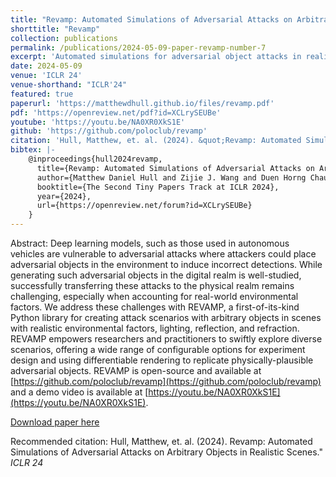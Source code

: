```yaml
---
title: "Revamp: Automated Simulations of Adversarial Attacks on Arbitrary Objects in Realistic Scenes"
shorttitle: "Revamp"
collection: publications
permalink: /publications/2024-05-09-paper-revamp-number-7
excerpt: 'Automated simulations for adversarial object attacks in realistic scenes.'
date: 2024-05-09
venue: 'ICLR 24'
venue-shorthand: "ICLR'24"
featured: true
paperurl: 'https://matthewdhull.github.io/files/revamp.pdf'
pdf: 'https://openreview.net/pdf?id=XCLrySEUBe'
youtube: 'https://youtu.be/NA0XR0XkS1E'
github: 'https://github.com/poloclub/revamp'
citation: 'Hull, Matthew, et. al. (2024). &quot;Revamp: Automated Simulations of Adversarial Attacks on Arbitrary Objects in Realistic Scenes.&quot; <i>ICLR 24</i>.'
bibtex: |-
    @inproceedings{hull2024revamp,
      title={Revamp: Automated Simulations of Adversarial Attacks on Arbitrary Objects in Realistic Scenes},
      author={Matthew Daniel Hull and Zijie J. Wang and Duen Horng Chau},
      booktitle={The Second Tiny Papers Track at ICLR 2024},
      year={2024},
      url={https://openreview.net/forum?id=XCLrySEUBe}
    }
---
```

Abstract: Deep learning models, such as those used in autonomous vehicles are vulnerable to adversarial attacks where attackers could place adversarial objects in the environment to induce incorrect detections. While generating such adversarial objects in the digital realm is well-studied, successfully transferring these attacks to the physical realm remains challenging, especially when accounting for real-world environmental factors. We address these challenges with REVAMP, a first-of-its-kind Python library for creating attack scenarios with arbitrary objects in scenes with realistic environmental factors, lighting, reflection, and refraction. REVAMP empowers researchers and practitioners to swiftly explore diverse scenarios, offering a wide range of configurable options for experiment design and using differentiable rendering to replicate physically-plausible adversarial objects. REVAMP is open-source and available at [https://github.com/poloclub/revamp](https://github.com/poloclub/revamp) and a demo video is available at [https://youtu.be/NA0XR0XkS1E](https://youtu.be/NA0XR0XkS1E).

[Download paper here](https://matthewdhull.github.io/files/revamp.pdf)

Recommended citation: Hull, Matthew, et. al. (2024). Revamp: Automated Simulations of Adversarial Attacks on Arbitrary Objects in Realistic Scenes." <i>ICLR 24</i>
